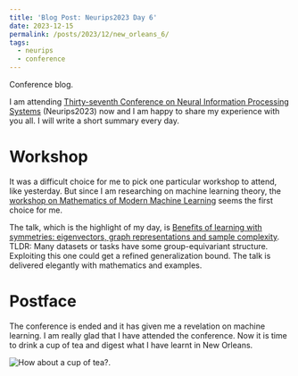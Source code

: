 ```yaml
---
title: 'Blog Post: Neurips2023 Day 6'
date: 2023-12-15
permalink: /posts/2023/12/new_orleans_6/
tags:
  - neurips
  - conference
---
```


Conference blog.

I am attending [Thirty-seventh Conference on Neural Information Processing Systems](https://neurips.cc/virtual/2023/calendar) (Neurips2023) now and I am happy to share my experience with you all. I will write a short summary every day.

# Workshop

It was a difficult choice for me to pick one particular workshop to attend, like yesterday. But since I am researching on machine learning theory, the [workshop on Mathematics of Modern Machine Learning](https://neurips.cc/virtual/2023/workshop/66507) seems the first choice for me.

The talk, which is the highlight of my day, is [Benefits of learning with symmetries: eigenvectors, graph representations and sample complexity](https://neurips.cc/virtual/2023/workshop/66507#collapse83692).
TLDR: Many datasets or tasks have some group-equivariant structure. Exploiting this one could get a refined generalization bound. The talk is delivered elegantly with mathematics and examples.

# Postface

The conference is ended and it has given me a revelation on machine learning. I am really glad that I have attended the conference. 
Now it is time to drink a cup of tea and digest what I have learnt in New Orleans.

![How about a cup of tea?](/images/neurips2023_cup.jpg "How about a cup of tea?").
